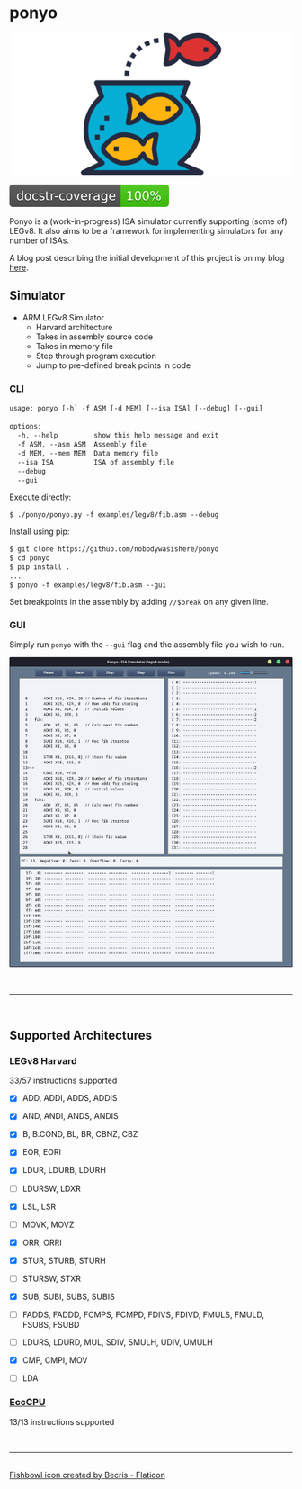 # ponyo

![](./docs/fish-bowl.svg)

![](./docs/badge.svg)

Ponyo is a (work-in-progress) ISA simulator currently supporting (some of) LEGv8.
It also aims to be a framework for implementing simulators for any number of ISAs.

A blog post describing the initial development of this project is on my blog [here](https://blog.eowyn.net/ponyo_blog/).

## Simulator

- ARM LEGv8 Simulator
    - Harvard architecture
    - Takes in assembly source code
    - Takes in memory file
    - Step through program execution
    - Jump to pre-defined break points in code

### CLI

```
usage: ponyo [-h] -f ASM [-d MEM] [--isa ISA] [--debug] [--gui]

options:
  -h, --help         show this help message and exit
  -f ASM, --asm ASM  Assembly file
  -d MEM, --mem MEM  Data memory file
  --isa ISA          ISA of assembly file
  --debug
  --gui
```

Execute directly:

```
$ ./ponyo/ponyo.py -f examples/legv8/fib.asm --debug
```

Install using pip:
```
$ git clone https://github.com/nobodywasishere/ponyo
$ cd ponyo
$ pip install .
...
$ ponyo -f examples/legv8/fib.asm --gui
```

Set breakpoints in the assembly by adding `//$break` on any given line.

### GUI

Simply run `ponyo` with the `--gui` flag and the assembly file you wish to run.

![](./docs/ponyo-gui.png)

<!-- ### TUI

TODO/CONCEPT

Optional TUI for interacting with simulator. Has a handful of components. 

- Code pane
    - Indicator of current line of code with surrounding code
- Register & flag pane
    - Shows the values of all of the registers and the flags
    - Select/copy/edit values
- Memory & stack pane
    - Scroll through the entire memory space
    - Select/copy/edit values
- Keybindings for controlling the simulator
    - S - Step to next line
    - N - Jump to next breakpoint
    - T - Toggle breakpoint
    - Q - Quit

### Library

TODO/CONCEPT

The simulator can also be integrated into another Python program as a library. -->

<br><hr><br>

## Supported Architectures

### LEGv8 Harvard

33/57 instructions supported

- [x] ADD, ADDI, ADDS, ADDIS
- [x] AND, ANDI, ANDS, ANDIS
- [x] B, B.COND, BL, BR, CBNZ, CBZ
- [x] EOR, EORI
- [x] LDUR, LDURB, LDURH
- [ ] LDURSW, LDXR
- [x] LSL, LSR
- [ ] MOVK, MOVZ
- [x] ORR, ORRI
- [x] STUR, STURB, STURH
- [ ] STURSW, STXR

- [x] SUB, SUBI, SUBS, SUBIS

- [ ] FADDS, FADDD, FCMPS, FCMPD, FDIVS, FDIVD, FMULS, FMULD, FSUBS, FSUBD

- [ ] LDURS, LDURD, MUL, SDIV, SMULH, UDIV, UMULH

- [x] CMP, CMPI, MOV
- [ ] LDA

### [EccCPU](https://blog.eowyn.net/EccCPU/)

13/13 instructions supported


<br><hr><br>
<a href="https://www.flaticon.com/free-icons/fishbowl" title="fishbowl icons">Fishbowl icon created by Becris - Flaticon</a>